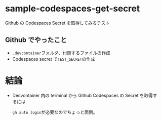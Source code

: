 # sample-codespaces-get-secret

Github の Codespaces Secret を取得してみるテスト

## Github でやったこと

- `.devcontainer`フォルダ、付随するファイルの作成
- Codespaces secret で`TEST_SECRET`の作成

# 結論

- Decvontainer 内の terminal から Github Codespaces の Secret を取得するには

  `gh auto login`が必要なのでちょっと面倒。
